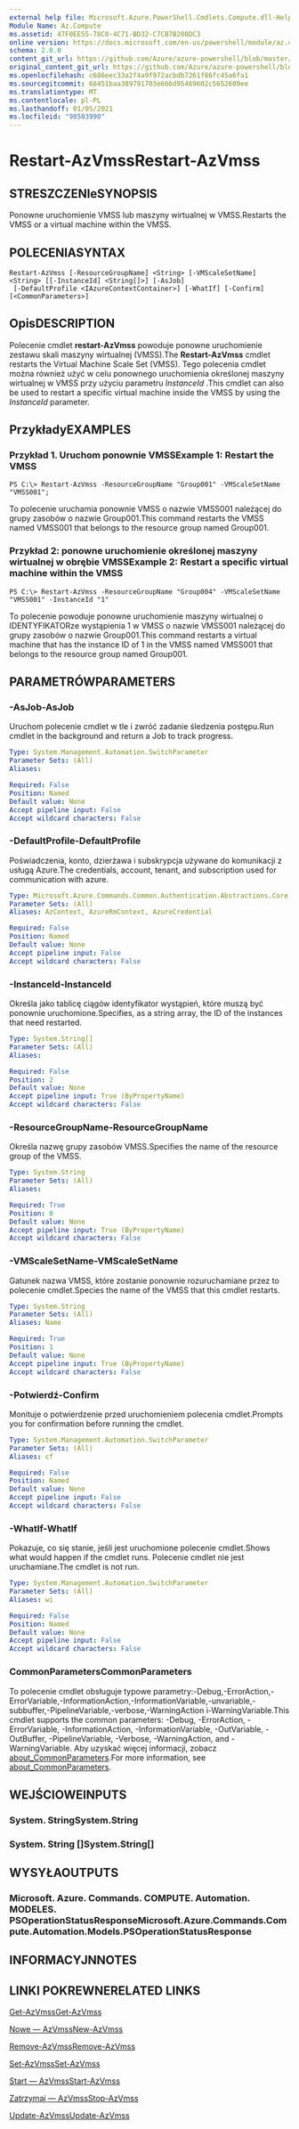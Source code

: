 ```yaml
---
external help file: Microsoft.Azure.PowerShell.Cmdlets.Compute.dll-Help.xml
Module Name: Az.Compute
ms.assetid: 47F0EE55-78C0-4C71-BD32-C7CB7B200DC3
online version: https://docs.microsoft.com/en-us/powershell/module/az.compute/restart-azvmss
schema: 2.0.0
content_git_url: https://github.com/Azure/azure-powershell/blob/master/src/Compute/Compute/help/Restart-AzVmss.md
original_content_git_url: https://github.com/Azure/azure-powershell/blob/master/src/Compute/Compute/help/Restart-AzVmss.md
ms.openlocfilehash: c686eec33a2f4a9f972acbdb7261f86fc45a6fa1
ms.sourcegitcommit: 68451baa389791703e666d95469602c5652609ee
ms.translationtype: MT
ms.contentlocale: pl-PL
ms.lasthandoff: 01/05/2021
ms.locfileid: "98503990"
---
```

# <span data-ttu-id="01922-101">Restart-AzVmss</span><span class="sxs-lookup"><span data-stu-id="01922-101">Restart-AzVmss</span></span>

## <span data-ttu-id="01922-102">STRESZCZENIe</span><span class="sxs-lookup"><span data-stu-id="01922-102">SYNOPSIS</span></span>
<span data-ttu-id="01922-103">Ponowne uruchomienie VMSS lub maszyny wirtualnej w VMSS.</span><span class="sxs-lookup"><span data-stu-id="01922-103">Restarts the VMSS or a virtual machine within the VMSS.</span></span>

## <span data-ttu-id="01922-104">POLECENIA</span><span class="sxs-lookup"><span data-stu-id="01922-104">SYNTAX</span></span>

```
Restart-AzVmss [-ResourceGroupName] <String> [-VMScaleSetName] <String> [[-InstanceId] <String[]>] [-AsJob]
 [-DefaultProfile <IAzureContextContainer>] [-WhatIf] [-Confirm] [<CommonParameters>]
```

## <span data-ttu-id="01922-105">Opis</span><span class="sxs-lookup"><span data-stu-id="01922-105">DESCRIPTION</span></span>
<span data-ttu-id="01922-106">Polecenie cmdlet **restart-AzVmss** powoduje ponowne uruchomienie zestawu skali maszyny wirtualnej (VMSS).</span><span class="sxs-lookup"><span data-stu-id="01922-106">The **Restart-AzVmss** cmdlet restarts the Virtual Machine Scale Set (VMSS).</span></span>
<span data-ttu-id="01922-107">Tego polecenia cmdlet można również użyć w celu ponownego uruchomienia określonej maszyny wirtualnej w VMSS przy użyciu parametru *InstanceId* .</span><span class="sxs-lookup"><span data-stu-id="01922-107">This cmdlet can also be used to restart a specific virtual machine inside the VMSS by using the *InstanceId* parameter.</span></span>

## <span data-ttu-id="01922-108">Przykłady</span><span class="sxs-lookup"><span data-stu-id="01922-108">EXAMPLES</span></span>

### <span data-ttu-id="01922-109">Przykład 1. Uruchom ponownie VMSS</span><span class="sxs-lookup"><span data-stu-id="01922-109">Example 1: Restart the VMSS</span></span>
```
PS C:\> Restart-AzVmss -ResourceGroupName "Group001" -VMScaleSetName "VMSS001";
```

<span data-ttu-id="01922-110">To polecenie uruchamia ponownie VMSS o nazwie VMSS001 należącej do grupy zasobów o nazwie Group001.</span><span class="sxs-lookup"><span data-stu-id="01922-110">This command restarts the VMSS named VMSS001 that belongs to the resource group named Group001.</span></span>

### <span data-ttu-id="01922-111">Przykład 2: ponowne uruchomienie określonej maszyny wirtualnej w obrębie VMSS</span><span class="sxs-lookup"><span data-stu-id="01922-111">Example 2: Restart a specific virtual machine within the VMSS</span></span>
```
PS C:\> Restart-AzVmss -ResourceGroupName "Group004" -VMScaleSetName "VMSS001" -InstanceId "1"
```

<span data-ttu-id="01922-112">To polecenie powoduje ponowne uruchomienie maszyny wirtualnej o IDENTYFIKATORze wystąpienia 1 w VMSS o nazwie VMSS001 należącej do grupy zasobów o nazwie Group001.</span><span class="sxs-lookup"><span data-stu-id="01922-112">This command restarts a virtual machine that has the instance ID of 1 in the VMSS named VMSS001 that belongs to the resource group named Group001.</span></span>

## <span data-ttu-id="01922-113">PARAMETRÓW</span><span class="sxs-lookup"><span data-stu-id="01922-113">PARAMETERS</span></span>

### <span data-ttu-id="01922-114">-AsJob</span><span class="sxs-lookup"><span data-stu-id="01922-114">-AsJob</span></span>
<span data-ttu-id="01922-115">Uruchom polecenie cmdlet w tle i zwróć zadanie śledzenia postępu.</span><span class="sxs-lookup"><span data-stu-id="01922-115">Run cmdlet in the background and return a Job to track progress.</span></span>

```yaml
Type: System.Management.Automation.SwitchParameter
Parameter Sets: (All)
Aliases:

Required: False
Position: Named
Default value: None
Accept pipeline input: False
Accept wildcard characters: False
```

### <span data-ttu-id="01922-116">-DefaultProfile</span><span class="sxs-lookup"><span data-stu-id="01922-116">-DefaultProfile</span></span>
<span data-ttu-id="01922-117">Poświadczenia, konto, dzierżawa i subskrypcja używane do komunikacji z usługą Azure.</span><span class="sxs-lookup"><span data-stu-id="01922-117">The credentials, account, tenant, and subscription used for communication with azure.</span></span>

```yaml
Type: Microsoft.Azure.Commands.Common.Authentication.Abstractions.Core.IAzureContextContainer
Parameter Sets: (All)
Aliases: AzContext, AzureRmContext, AzureCredential

Required: False
Position: Named
Default value: None
Accept pipeline input: False
Accept wildcard characters: False
```

### <span data-ttu-id="01922-118">-InstanceId</span><span class="sxs-lookup"><span data-stu-id="01922-118">-InstanceId</span></span>
<span data-ttu-id="01922-119">Określa jako tablicę ciągów identyfikator wystąpień, które muszą być ponownie uruchomione.</span><span class="sxs-lookup"><span data-stu-id="01922-119">Specifies, as a string array, the ID of the instances that need restarted.</span></span>

```yaml
Type: System.String[]
Parameter Sets: (All)
Aliases:

Required: False
Position: 2
Default value: None
Accept pipeline input: True (ByPropertyName)
Accept wildcard characters: False
```

### <span data-ttu-id="01922-120">-ResourceGroupName</span><span class="sxs-lookup"><span data-stu-id="01922-120">-ResourceGroupName</span></span>
<span data-ttu-id="01922-121">Określa nazwę grupy zasobów VMSS.</span><span class="sxs-lookup"><span data-stu-id="01922-121">Specifies the name of the resource group of the VMSS.</span></span>

```yaml
Type: System.String
Parameter Sets: (All)
Aliases:

Required: True
Position: 0
Default value: None
Accept pipeline input: True (ByPropertyName)
Accept wildcard characters: False
```

### <span data-ttu-id="01922-122">-VMScaleSetName</span><span class="sxs-lookup"><span data-stu-id="01922-122">-VMScaleSetName</span></span>
<span data-ttu-id="01922-123">Gatunek nazwa VMSS, które zostanie ponownie rozuruchamiane przez to polecenie cmdlet.</span><span class="sxs-lookup"><span data-stu-id="01922-123">Species the name of the VMSS that this cmdlet restarts.</span></span>

```yaml
Type: System.String
Parameter Sets: (All)
Aliases: Name

Required: True
Position: 1
Default value: None
Accept pipeline input: True (ByPropertyName)
Accept wildcard characters: False
```

### <span data-ttu-id="01922-124">-Potwierdź</span><span class="sxs-lookup"><span data-stu-id="01922-124">-Confirm</span></span>
<span data-ttu-id="01922-125">Monituje o potwierdzenie przed uruchomieniem polecenia cmdlet.</span><span class="sxs-lookup"><span data-stu-id="01922-125">Prompts you for confirmation before running the cmdlet.</span></span>

```yaml
Type: System.Management.Automation.SwitchParameter
Parameter Sets: (All)
Aliases: cf

Required: False
Position: Named
Default value: None
Accept pipeline input: False
Accept wildcard characters: False
```

### <span data-ttu-id="01922-126">-WhatIf</span><span class="sxs-lookup"><span data-stu-id="01922-126">-WhatIf</span></span>
<span data-ttu-id="01922-127">Pokazuje, co się stanie, jeśli jest uruchomione polecenie cmdlet.</span><span class="sxs-lookup"><span data-stu-id="01922-127">Shows what would happen if the cmdlet runs.</span></span> <span data-ttu-id="01922-128">Polecenie cmdlet nie jest uruchamiane.</span><span class="sxs-lookup"><span data-stu-id="01922-128">The cmdlet is not run.</span></span>

```yaml
Type: System.Management.Automation.SwitchParameter
Parameter Sets: (All)
Aliases: wi

Required: False
Position: Named
Default value: None
Accept pipeline input: False
Accept wildcard characters: False
```

### <span data-ttu-id="01922-129">CommonParameters</span><span class="sxs-lookup"><span data-stu-id="01922-129">CommonParameters</span></span>
<span data-ttu-id="01922-130">To polecenie cmdlet obsługuje typowe parametry:-Debug,-ErrorAction,-ErrorVariable,-InformationAction,-InformationVariable,-unvariable,-subbuffer,-PipelineVariable,-verbose,-WarningAction i-WarningVariable.</span><span class="sxs-lookup"><span data-stu-id="01922-130">This cmdlet supports the common parameters: -Debug, -ErrorAction, -ErrorVariable, -InformationAction, -InformationVariable, -OutVariable, -OutBuffer, -PipelineVariable, -Verbose, -WarningAction, and -WarningVariable.</span></span> <span data-ttu-id="01922-131">Aby uzyskać więcej informacji, zobacz [about_CommonParameters](http://go.microsoft.com/fwlink/?LinkID=113216).</span><span class="sxs-lookup"><span data-stu-id="01922-131">For more information, see [about_CommonParameters](http://go.microsoft.com/fwlink/?LinkID=113216).</span></span>

## <span data-ttu-id="01922-132">WEJŚCIOWE</span><span class="sxs-lookup"><span data-stu-id="01922-132">INPUTS</span></span>

### <span data-ttu-id="01922-133">System. String</span><span class="sxs-lookup"><span data-stu-id="01922-133">System.String</span></span>

### <span data-ttu-id="01922-134">System. String []</span><span class="sxs-lookup"><span data-stu-id="01922-134">System.String[]</span></span>

## <span data-ttu-id="01922-135">WYSYŁA</span><span class="sxs-lookup"><span data-stu-id="01922-135">OUTPUTS</span></span>

### <span data-ttu-id="01922-136">Microsoft. Azure. Commands. COMPUTE. Automation. MODELES. PSOperationStatusResponse</span><span class="sxs-lookup"><span data-stu-id="01922-136">Microsoft.Azure.Commands.Compute.Automation.Models.PSOperationStatusResponse</span></span>

## <span data-ttu-id="01922-137">INFORMACYJN</span><span class="sxs-lookup"><span data-stu-id="01922-137">NOTES</span></span>

## <span data-ttu-id="01922-138">LINKI POKREWNE</span><span class="sxs-lookup"><span data-stu-id="01922-138">RELATED LINKS</span></span>

[<span data-ttu-id="01922-139">Get-AzVmss</span><span class="sxs-lookup"><span data-stu-id="01922-139">Get-AzVmss</span></span>](./Get-AzVmss.md)

[<span data-ttu-id="01922-140">Nowe — AzVmss</span><span class="sxs-lookup"><span data-stu-id="01922-140">New-AzVmss</span></span>](./New-AzVmss.md)

[<span data-ttu-id="01922-141">Remove-AzVmss</span><span class="sxs-lookup"><span data-stu-id="01922-141">Remove-AzVmss</span></span>](./Remove-AzVmss.md)

[<span data-ttu-id="01922-142">Set-AzVmss</span><span class="sxs-lookup"><span data-stu-id="01922-142">Set-AzVmss</span></span>](./Set-AzVmss.md)

[<span data-ttu-id="01922-143">Start — AzVmss</span><span class="sxs-lookup"><span data-stu-id="01922-143">Start-AzVmss</span></span>](./Start-AzVmss.md)

[<span data-ttu-id="01922-144">Zatrzymaj — AzVmss</span><span class="sxs-lookup"><span data-stu-id="01922-144">Stop-AzVmss</span></span>](./Stop-AzVmss.md)

[<span data-ttu-id="01922-145">Update-AzVmss</span><span class="sxs-lookup"><span data-stu-id="01922-145">Update-AzVmss</span></span>](./Update-AzVmss.md)


